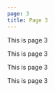 ```yaml
---
page: 3
title: Page 3
---
```


<p>This is page 3</p>
<p>This is page 3</p>
<p>This is page 3</p>
<p>This is page 3</p>
